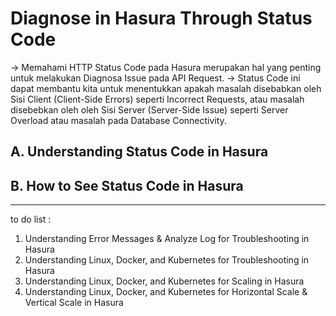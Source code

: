 # Diagnose in Hasura Through Status Code

-> Memahami HTTP Status Code pada Hasura merupakan hal yang penting untuk melakukan Diagnosa Issue pada API Request.
-> Status Code ini dapat membantu kita untuk menentukkan apakah masalah disebabkan oleh Sisi Client (Client-Side Errors) seperti Incorrect Requests,
atau masalah disebebkan oleh oleh Sisi Server (Server-Side Issue) seperti Server Overload atau masalah pada Database Connectivity.

## A. Understanding Status Code in Hasura



## B. How to See Status Code in Hasura



-----
to do list :
1) Understanding Error Messages & Analyze Log for Troubleshooting in Hasura </b>
2) Understanding Linux, Docker, and Kubernetes for Troubleshooting in Hasura </b>
3) Understanding Linux, Docker, and Kubernetes for Scaling in Hasura </b>
4) Understanding Linux, Docker, and Kubernetes for Horizontal Scale & Vertical Scale in Hasura </b>
